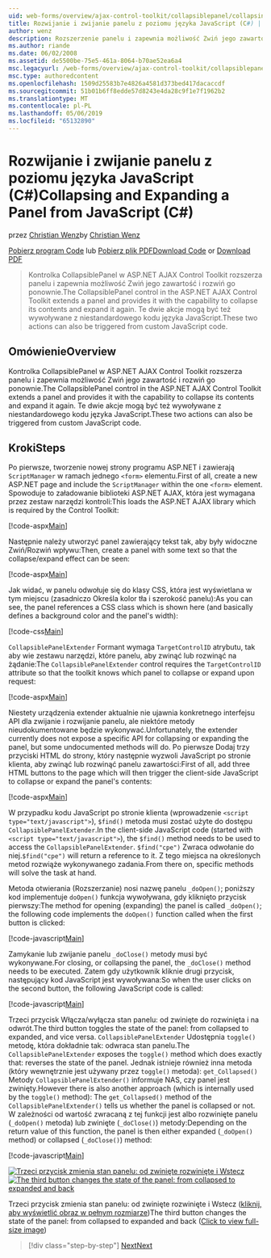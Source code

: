 ```yaml
---
uid: web-forms/overview/ajax-control-toolkit/collapsiblepanel/collapsing-and-expanding-a-panel-from-javascript-cs
title: Rozwijanie i zwijanie panelu z poziomu języka JavaScript (C#) | Dokumentacja firmy Microsoft
author: wenz
description: Rozszerzenie panelu i zapewnia możliwość Zwiń jego zawartość i rozwiń go kontrolki CollapsiblePanel w ASP.NET AJAX Control Toolkit...
ms.author: riande
ms.date: 06/02/2008
ms.assetid: de5500be-75e5-461a-8064-b70ae52ea6a4
msc.legacyurl: /web-forms/overview/ajax-control-toolkit/collapsiblepanel/collapsing-and-expanding-a-panel-from-javascript-cs
msc.type: authoredcontent
ms.openlocfilehash: 1509d25583b7e4826a4581d373bed417dacaccdf
ms.sourcegitcommit: 51b01b6ff8edde57d8243e4da28c9f1e7f1962b2
ms.translationtype: MT
ms.contentlocale: pl-PL
ms.lasthandoff: 05/06/2019
ms.locfileid: "65132890"
---
```

# <a name="collapsing-and-expanding-a-panel-from-javascript-c"></a><span data-ttu-id="49279-103">Rozwijanie i zwijanie panelu z poziomu języka JavaScript (C#)</span><span class="sxs-lookup"><span data-stu-id="49279-103">Collapsing and Expanding a Panel from JavaScript (C#)</span></span>

<span data-ttu-id="49279-104">przez [Christian Wenz](https://github.com/wenz)</span><span class="sxs-lookup"><span data-stu-id="49279-104">by [Christian Wenz](https://github.com/wenz)</span></span>

<span data-ttu-id="49279-105">[Pobierz program Code](http://download.microsoft.com/download/8/a/a/8aab3c3e-de6f-463f-805c-5fda567eef6e/CollapsiblePanel1.cs.zip) lub [Pobierz plik PDF](http://download.microsoft.com/download/b/6/a/b6ae89ee-df69-4c87-9bfb-ad1eb2b23373/collapsiblepanel1CS.pdf)</span><span class="sxs-lookup"><span data-stu-id="49279-105">[Download Code](http://download.microsoft.com/download/8/a/a/8aab3c3e-de6f-463f-805c-5fda567eef6e/CollapsiblePanel1.cs.zip) or [Download PDF](http://download.microsoft.com/download/b/6/a/b6ae89ee-df69-4c87-9bfb-ad1eb2b23373/collapsiblepanel1CS.pdf)</span></span>

> <span data-ttu-id="49279-106">Kontrolka CollapsiblePanel w ASP.NET AJAX Control Toolkit rozszerza panelu i zapewnia możliwość Zwiń jego zawartość i rozwiń go ponownie.</span><span class="sxs-lookup"><span data-stu-id="49279-106">The CollapsiblePanel control in the ASP.NET AJAX Control Toolkit extends a panel and provides it with the capability to collapse its contents and expand it again.</span></span> <span data-ttu-id="49279-107">Te dwie akcje mogą być też wywoływane z niestandardowego kodu języka JavaScript.</span><span class="sxs-lookup"><span data-stu-id="49279-107">These two actions can also be triggered from custom JavaScript code.</span></span>

## <a name="overview"></a><span data-ttu-id="49279-108">Omówienie</span><span class="sxs-lookup"><span data-stu-id="49279-108">Overview</span></span>

<span data-ttu-id="49279-109">Kontrolka CollapsiblePanel w ASP.NET AJAX Control Toolkit rozszerza panelu i zapewnia możliwość Zwiń jego zawartość i rozwiń go ponownie.</span><span class="sxs-lookup"><span data-stu-id="49279-109">The CollapsiblePanel control in the ASP.NET AJAX Control Toolkit extends a panel and provides it with the capability to collapse its contents and expand it again.</span></span> <span data-ttu-id="49279-110">Te dwie akcje mogą być też wywoływane z niestandardowego kodu języka JavaScript.</span><span class="sxs-lookup"><span data-stu-id="49279-110">These two actions can also be triggered from custom JavaScript code.</span></span>

## <a name="steps"></a><span data-ttu-id="49279-111">Kroki</span><span class="sxs-lookup"><span data-stu-id="49279-111">Steps</span></span>

<span data-ttu-id="49279-112">Po pierwsze, tworzenie nowej strony programu ASP.NET i zawierają `ScriptManager` w ramach jednego `<form>` elementu.</span><span class="sxs-lookup"><span data-stu-id="49279-112">First of all, create a new ASP.NET page and include the `ScriptManager` within the one `<form>` element.</span></span> <span data-ttu-id="49279-113">Spowoduje to załadowanie biblioteki ASP.NET AJAX, która jest wymagana przez zestaw narzędzi kontroli:</span><span class="sxs-lookup"><span data-stu-id="49279-113">This loads the ASP.NET AJAX library which is required by the Control Toolkit:</span></span>

[!code-aspx[Main](collapsing-and-expanding-a-panel-from-javascript-cs/samples/sample1.aspx)]

<span data-ttu-id="49279-114">Następnie należy utworzyć panel zawierający tekst tak, aby były widoczne Zwiń/Rozwiń wpływu:</span><span class="sxs-lookup"><span data-stu-id="49279-114">Then, create a panel with some text so that the collapse/expand effect can be seen:</span></span>

[!code-aspx[Main](collapsing-and-expanding-a-panel-from-javascript-cs/samples/sample2.aspx)]

<span data-ttu-id="49279-115">Jak widać, w panelu odwołuje się do klasy CSS, która jest wyświetlana w tym miejscu (zasadniczo Określa kolor tła i szerokość panelu):</span><span class="sxs-lookup"><span data-stu-id="49279-115">As you can see, the panel references a CSS class which is shown here (and basically defines a background color and the panel's width):</span></span>

[!code-css[Main](collapsing-and-expanding-a-panel-from-javascript-cs/samples/sample3.css)]

<span data-ttu-id="49279-116">`CollapsiblePanelExtender` Formant wymaga `TargetControlID` atrybutu, tak aby wie zestawu narzędzi, które panelu, aby zwinąć lub rozwinąć na żądanie:</span><span class="sxs-lookup"><span data-stu-id="49279-116">The `CollapsiblePanelExtender` control requires the `TargetControlID` attribute so that the toolkit knows which panel to collapse or expand upon request:</span></span>

[!code-aspx[Main](collapsing-and-expanding-a-panel-from-javascript-cs/samples/sample4.aspx)]

<span data-ttu-id="49279-117">Niestety urządzenia extender aktualnie nie ujawnia konkretnego interfejsu API dla zwijanie i rozwijanie panelu, ale niektóre metody nieudokumentowane będzie wykonywać.</span><span class="sxs-lookup"><span data-stu-id="49279-117">Unfortunately, the extender currently does not expose a specific API for collapsing or expanding the panel, but some undocumented methods will do.</span></span> <span data-ttu-id="49279-118">Po pierwsze Dodaj trzy przyciski HTML do strony, który następnie wyzwoli JavaScript po stronie klienta, aby zwinąć lub rozwinąć panelu zawartości:</span><span class="sxs-lookup"><span data-stu-id="49279-118">First of all, add three HTML buttons to the page which will then trigger the client-side JavaScript to collapse or expand the panel's contents:</span></span>

[!code-aspx[Main](collapsing-and-expanding-a-panel-from-javascript-cs/samples/sample5.aspx)]

<span data-ttu-id="49279-119">W przypadku kodu JavaScript po stronie klienta (wprowadzenie `<script type="text/javascript">`), `$find()` metoda musi zostać użyte do dostępu `CollapsiblePanelExtender`.</span><span class="sxs-lookup"><span data-stu-id="49279-119">In the client-side JavaScript code (started with `<script type="text/javascript">`), the `$find()` method needs to be used to access the `CollapsiblePanelExtender`.</span></span> <span data-ttu-id="49279-120">`$find("cpe")` Zwraca odwołanie do niej.</span><span class="sxs-lookup"><span data-stu-id="49279-120">`$find("cpe")` will return a reference to it.</span></span> <span data-ttu-id="49279-121">Z tego miejsca na określonych metod rozwiąże wykonywanego zadania.</span><span class="sxs-lookup"><span data-stu-id="49279-121">From there on, specific methods will solve the task at hand.</span></span>

<span data-ttu-id="49279-122">Metoda otwierania (Rozszerzanie) nosi nazwę panelu `_doOpen()`; poniższy kod implementuje `doOpen()` funkcja wywoływana, gdy kliknięto przycisk pierwszy:</span><span class="sxs-lookup"><span data-stu-id="49279-122">The method for opening (expanding) the panel is called `_doOpen()`; the following code implements the `doOpen()` function called when the first button is clicked:</span></span>

[!code-javascript[Main](collapsing-and-expanding-a-panel-from-javascript-cs/samples/sample6.js)]

<span data-ttu-id="49279-123">Zamykanie lub zwijanie panelu `_doClose()` metody musi być wykonywane.</span><span class="sxs-lookup"><span data-stu-id="49279-123">For closing, or collapsing the panel, the `_doClose()` method needs to be executed.</span></span> <span data-ttu-id="49279-124">Zatem gdy użytkownik kliknie drugi przycisk, następujący kod JavaScript jest wywoływana:</span><span class="sxs-lookup"><span data-stu-id="49279-124">So when the user clicks on the second button, the following JavaScript code is called:</span></span>

[!code-javascript[Main](collapsing-and-expanding-a-panel-from-javascript-cs/samples/sample7.js)]

<span data-ttu-id="49279-125">Trzeci przycisk Włącza/wyłącza stan panelu: od zwinięte do rozwinięta i na odwrót.</span><span class="sxs-lookup"><span data-stu-id="49279-125">The third button toggles the state of the panel: from collapsed to expanded, and vice versa.</span></span> <span data-ttu-id="49279-126">`CollapsiblePanelExtender` Udostępnia `toggle()` metodę, która dokładnie tak: odwraca stan panelu.</span><span class="sxs-lookup"><span data-stu-id="49279-126">The `CollapsiblePanelExtender` exposes the `toggle()` method which does exactly that: reverses the state of the panel.</span></span> <span data-ttu-id="49279-127">Jednak istnieje również inna metoda (który wewnętrznie jest używany przez `toggle()` metoda): `get_Collapsed()` Metody `CollapsiblePanelExtender()` informuje NAS, czy panel jest zwinięty.</span><span class="sxs-lookup"><span data-stu-id="49279-127">However there is also another approach (which is internally used by the `toggle()` method): The `get_Collapsed()` method of the `CollapsiblePanelExtender()` tells us whether the panel is collapsed or not.</span></span> <span data-ttu-id="49279-128">W zależności od wartość zwracaną z tej funkcji jest albo rozwinięte panelu (`_doOpen()` metoda) lub zwinięte (`_doClose()`) metody:</span><span class="sxs-lookup"><span data-stu-id="49279-128">Depending on the return value of this function, the panel is then either expanded (`_doOpen()` method) or collapsed (`_doClose()`) method:</span></span>

[!code-javascript[Main](collapsing-and-expanding-a-panel-from-javascript-cs/samples/sample8.js)]

<span data-ttu-id="49279-129">[![Trzeci przycisk zmienia stan panelu: od zwinięte rozwinięte i Wstecz](collapsing-and-expanding-a-panel-from-javascript-cs/_static/image2.png)](collapsing-and-expanding-a-panel-from-javascript-cs/_static/image1.png)</span><span class="sxs-lookup"><span data-stu-id="49279-129">[![The third button changes the state of the panel: from collapsed to expanded and back](collapsing-and-expanding-a-panel-from-javascript-cs/_static/image2.png)](collapsing-and-expanding-a-panel-from-javascript-cs/_static/image1.png)</span></span>

<span data-ttu-id="49279-130">Trzeci przycisk zmienia stan panelu: od zwinięte rozwinięte i Wstecz ([kliknij, aby wyświetlić obraz w pełnym rozmiarze](collapsing-and-expanding-a-panel-from-javascript-cs/_static/image3.png))</span><span class="sxs-lookup"><span data-stu-id="49279-130">The third button changes the state of the panel: from collapsed to expanded and back ([Click to view full-size image](collapsing-and-expanding-a-panel-from-javascript-cs/_static/image3.png))</span></span>

> [!div class="step-by-step"]
> [<span data-ttu-id="49279-131">Next</span><span class="sxs-lookup"><span data-stu-id="49279-131">Next</span></span>](collapsing-and-expanding-a-panel-from-javascript-vb.md)
